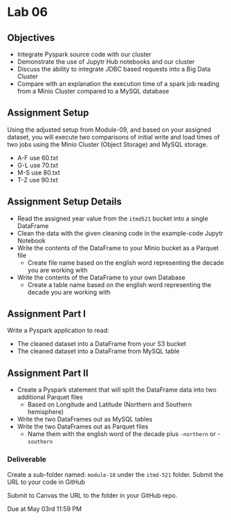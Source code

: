 # Lab 06

## Objectives

- Integrate Pyspark source code with our cluster
- Demonstrate the use of Jupytr Hub notebooks and our cluster
- Discuss the ability to integrate JDBC based requests into a Big Data Cluster
- Compare with an explanation the execution time of a spark job reading from a Minio Cluster compared to a MySQL database

## Assignment Setup

Using the adjusted setup from Module-09, and based on your assigned dataset, you will execute two comparisons of initial write and load times of two jobs using the Minio Cluster (Object Storage) and MySQL storage.

* A-F use 60.txt
* G-L use 70.txt
* M-S use 80.txt
* T-Z use 90.txt

## Assignment Setup Details

* Read the assigned year value from the `itmd521` bucket into a single DataFrame
* Clean the data with the given cleaning code in the example-code Jupytr Notebook
* Write the contents of the DataFrame to your Minio bucket as a Parquet file
  * Create file name based on the english word representing the decade you are working with
* Write the contents of the DataFrame to your own Database
  * Create a table name based on the english word representing the decade you are working with

## Assignment Part I

Write a Pyspark application to read: 

* The cleaned dataset into a DataFrame from your S3 bucket
* The cleaned dataset into a DataFrame from MySQL table

## Assignment Part II

* Create a Pyspark statement that will split the DataFrame data into two additional Parquet files
  * Based on Longitude and Latitude (Northern and Southern hemisphere)
* Write the two DataFrames out as MySQL tables
* Write the two DataFrames out as Parquet files
  * Name them with the english word of the decade plus `-northern` or -`southern`

### Deliverable

Create a sub-folder named: `module-10` under the `itmd-521` folder. Submit the URL to your code in GitHub

Submit to Canvas the URL to the folder in your GitHub repo. 

Due at May 03rd 11:59 PM
